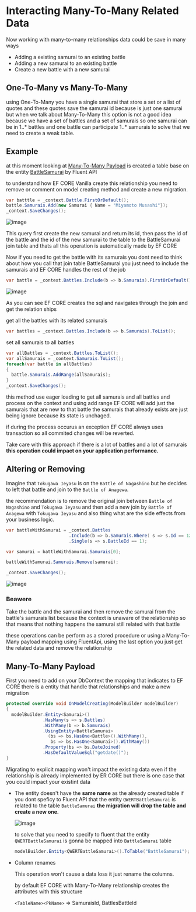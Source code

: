 # Interacting Many-To-Many Related Data

Now working with many-to-many relationships data could be save in many ways

* Adding a existing samurai to an existing battle
* Adding a new samurai to an existing battle
* Create a new battle with a new samurai

## One-To-Many vs Many-To-Many

using One-To-Many you have a single samurai that store a set or a list of quotes and these quotes save the samurai id because is just one samurai but when we talk about Many-To-Many this option is not a good idea because we have a set of battles and a set of samurais so one samurai can be in 1..* battles and one battle can participate 1..* samurais to solve that we need to create a weak table.

## Example

at this moment looking at [Many-To-Many Payload](https://github.com/egonzalezt/EFCORE5-Learning/blob/b47b6675edf80e2d94e4a3100738eefff7ee2782/DbRelationships/ManyToManyPayload.md) is created a table base on the entity [BattleSamurai](https://github.com/egonzalezt/EFCORE5-Learning/blob/b47b6675edf80e2d94e4a3100738eefff7ee2782/Application/EfcoreApp.Domain/EfcoreApp.Infrastructure/EntityFramework/EfcoreContext.cs#L26) by Fluent API 

to understand how EF CORE Vanilla create this relationship you need to remove or comment on model creating method and create a new migration.

```csharp
var batttle = _context.Battle.FirstOrDefault();
battle.Samurais.Add(new Samurai { Name = "Miyamoto Musashi"});
_context.SaveChanges();
```

![image](https://user-images.githubusercontent.com/53051438/198308673-2507cbfc-909b-4fe0-8330-a9a91a1d8de1.png)

This query first create the new samurai and return its id, then pass the id of the battle and the id of the new samurai to the table to the BattleSamurai join table and thats all this operation is automatically made by EF CORE

Now if you need to get the battle with its samurais you dont need to think about how you call that join table BattleSamurai you just need to include the samurais and EF CORE handles the rest of the job

```csharp
var battle = _context.Battles.Include(b => b.Samurais).FirstOrDefault();
```

![image](https://user-images.githubusercontent.com/53051438/198311620-f89d64c5-2194-43e2-8bf5-d1035460a3c7.png)

As you can see EF CORE creates the sql and navigates through the join and get the relation ships

get all the battles with its related samurais

```csharp
var battles = _context.Battles.Include(b => b.Samurais).ToList();
```

set all samurais to all battles

```csharp
var allBattles = _context.Battles.ToList();
var allSamurais = _context.Samurais.ToList();
foreach(var battle in allBattles)
{
  battle.Samurais.AddRange(allSamurais);
}
_context.SaveChanges();
```

this method use eager loading to get all samurais and all battles and process on the context and using add range EF CORE will add just the samurais that are new to that battle the samurais that already exists are just being ignore because its state is unchaged.

if during the process occurus an exception EF CORE always uses transaction so all commited changes will be reverted.

Take care with this approach if there is a lot of battles and a lot of samurais **this operation could impact on your application performance.**

## Altering or Removing 

Imagine that `Tokugawa Ieyasu` is on the `Battle of Nagashino` but he decides to left that battle and join to the `Battle of Anagewa`.

the recommendation is to remove the original join between `Battle of Nagashino` and `Tokugawa Ieyasu` and then add a new join by `Battle of Anagewa` with `Tokugawa Ieyasu` and also thing what are the side effects from your business logic.

```csharp
var battleWithSamurai = _context.Battles
                        .Include(b => b.Samurais.Where( s => s.Id == 12))
                        .Single(s => s.BattleId == 1);

var samurai = battleWithSamurai.Samurais[0];

battleWithSamurai.Samurais.Remove(samurai);

_context.SaveChanges();
```

![image](https://user-images.githubusercontent.com/53051438/198323595-2ec79fba-fd7d-49c5-af6f-39e069a5d579.png)

### Beawere

Take the battle and the samurai and then remove the samurai from the battle's samurais list because the context is unaware of the relationship so that means that nothing happens the samurai still related with that battle

these operations can be perform as a stored procedure or using a Many-To-Many payload mapping using FluentApi, using the last option you just get the related data and remove the relationship 

## Many-To-Many Payload

First you need to add on your DbContext the mapping that indicates to EF CORE there is a entity that handle that relationships and make a new migration

```csharp
protected override void OnModelCreating(ModelBuilder modelBuilder)
{
  modelBuilder.Entity<Samurai>()
              .HasMany(s => s.Battles)
              .WithMany(b => b.Samurais)
              .UsingEntity<BattleSamurai>
                (bs => bs.HasOne<Battle>().WithMany(),
                 bs => bs.HasOne<Samurai>().WithMany())
              .Property(bs => bs.DateJoined)
              .HasDefaultValueSql("getdate()");
}
```

Migrating to explicit mapping won't impact the existing data even if the relationship is already implemented by ER CORE but there is one case that you could impact your existint data

* The entity doesn't have the **same name** as the already created table if you dont speficy to Fluent API that the entity `QWERTBattleSamurai` is related to the table `BattleSamurai` **the migration will drop the table and create a new one.**

  ![image](https://user-images.githubusercontent.com/53051438/198334591-077b23c1-4b3d-45ea-92c2-91d3eeca9b1e.png)

  to solve that you need to specify to fluent that the entity `QWERTBattleSamurai` is gonna be mapped into `BattleSamurai` table

  ```csharp
  modelBuilder.Entity<QWERTBattleSamurai>().ToTable("BattleSamurai");
  ```

* Column renames 

  This operation won't cause a data loss it just rename the columns.
  
  by default EF CORE with Many-To-Many relationship creates the attributes with this structure
  
  `<TableName><PkName>` => SamuraisId, BattlesBattleId
